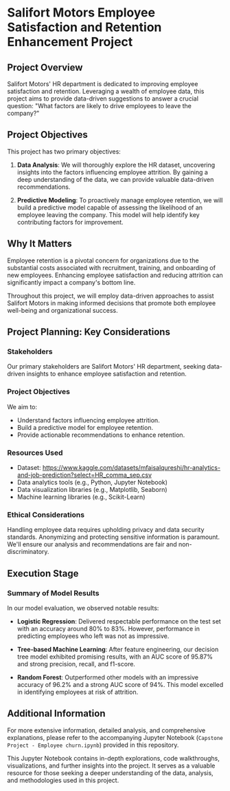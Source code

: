 # Salifort Motors Employee Satisfaction and Retention Enhancement Project

## Project Overview

Salifort Motors' HR department is dedicated to improving employee satisfaction and retention. Leveraging a wealth of employee data, this project aims to provide data-driven suggestions to answer a crucial question: "What factors are likely to drive employees to leave the company?"

## Project Objectives

This project has two primary objectives:

1. **Data Analysis**: We will thoroughly explore the HR dataset, uncovering insights into the factors influencing employee attrition. By gaining a deep understanding of the data, we can provide valuable data-driven recommendations.

2. **Predictive Modeling**: To proactively manage employee retention, we will build a predictive model capable of assessing the likelihood of an employee leaving the company. This model will help identify key contributing factors for improvement.

## Why It Matters

Employee retention is a pivotal concern for organizations due to the substantial costs associated with recruitment, training, and onboarding of new employees. Enhancing employee satisfaction and reducing attrition can significantly impact a company's bottom line.

Throughout this project, we will employ data-driven approaches to assist Salifort Motors in making informed decisions that promote both employee well-being and organizational success.

## Project Planning: Key Considerations

### Stakeholders

Our primary stakeholders are Salifort Motors' HR department, seeking data-driven insights to enhance employee satisfaction and retention.

### Project Objectives

We aim to:

- Understand factors influencing employee attrition.
- Build a predictive model for employee retention.
- Provide actionable recommendations to enhance retention.

### Resources Used

- Dataset: https://www.kaggle.com/datasets/mfaisalqureshi/hr-analytics-and-job-prediction?select=HR_comma_sep.csv
- Data analytics tools (e.g., Python, Jupyter Notebook)
- Data visualization libraries (e.g., Matplotlib, Seaborn)
- Machine learning libraries (e.g., Scikit-Learn)

### Ethical Considerations

Handling employee data requires upholding privacy and data security standards. Anonymizing and protecting sensitive information is paramount. We'll ensure our analysis and recommendations are fair and non-discriminatory.

## Execution Stage

### Summary of Model Results

In our model evaluation, we observed notable results:

- **Logistic Regression**: Delivered respectable performance on the test set with an accuracy around 80% to 83%. However, performance in predicting employees who left was not as impressive.

- **Tree-based Machine Learning**: After feature engineering, our decision tree model exhibited promising results, with an AUC score of 95.87% and strong precision, recall, and f1-score.

- **Random Forest**: Outperformed other models with an impressive accuracy of 96.2% and a strong AUC score of 94%. This model excelled in identifying employees at risk of attrition.

## Additional Information

For more extensive information, detailed analysis, and comprehensive explanations, please refer to the accompanying Jupyter Notebook (`Capstone Project - Employee churn.ipynb`) provided in this repository.

This Jupyter Notebook contains in-depth explorations, code walkthroughs, visualizations, and further insights into the project. It serves as a valuable resource for those seeking a deeper understanding of the data, analysis, and methodologies used in this project.
